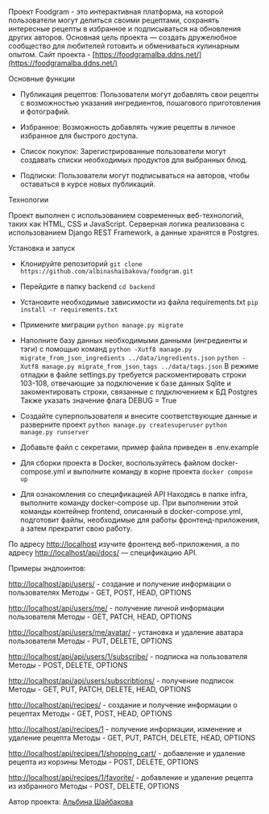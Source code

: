 Проект Foodgram -  это интерактивная платформа, на которой пользователи могут делиться своими рецептами, 
сохранять интересные рецепты в избранное и подписываться на обновления других авторов. 
Основная цель проекта — создать дружелюбное сообщество для любителей готовить и обмениваться кулинарным опытом.
Сайт проекта - [https://foodgramalba.ddns.net/](https://foodgramalba.ddns.net/)


Основные функции
- Публикация рецептов: Пользователи могут добавлять 
свои рецепты с возможностью указания ингредиентов, пошагового приготовления и фотографий.

- Избранное: Возможность добавлять чужие рецепты в личное избранное для быстрого доступа.

- Список покупок: Зарегистрированные пользователи могут создавать списки необходимых продуктов для выбранных блюд.

- Подписки: Пользователи могут подписываться на авторов, чтобы оставаться в курсе новых публикаций.


Технологии

Проект выполнен с использованием современных веб-технологий, таких как HTML, CSS и JavaScript.
Серверная логика реализована с использованием Django REST Framework, а данные хранятся в Postgres.


Установка и запуск

- Клонируйте репозиторий
    `git clone https://github.com/albinashaibakova/foodgram.git`
- Перейдите в папку backend
    `cd backend`
- Установите необходимые зависимости из файла requirements.txt
    `pip install -r requirements.txt`
- Примените миграции
    `python manage.py migrate`
- Наполните базу данных необходимыми данными (ингрeдиенты и тэги) с помощью команд
    `python -Xutf8 manage.py migrate_from_json_ingredients ../data/ingredients.json`
    `python -Xutf8 manage.py migrate_from_json_tags ../data/tags.json`
В режиме отладки в файле settings.py требуется раскоментировать строки 103-108, 
отвечающие за подключение к базе данных Sqlite и закоментировать строки, связанные с плдключением к БД Postgres
Также указать значение флага DEBUG = True
- Создайте суперпользователя и внесите соответствующие данные и разверните проект
    `python manage.py createsuperuser`
    `python manage.py runserver`
- Добавьте файл с секретами, пример файла приведен в .env.example
- Для сборки проекта в Docker, воспользуйтесь файлом docker-compose.yml и выполните команду в корне проекта
    `docker compose up`

- Для ознакомления со спецификацией API 
Находясь в папке infra, выполните команду docker-compose up. При выполнении этой команды контейнер frontend, описанный 
в docker-compose.yml, подготовит файлы, необходимые для работы фронтенд-приложения, а затем прекратит свою работу.

По адресу [http://localhost](http://localhost) изучите фронтенд веб-приложения, а по адресу [http://localhost/api/docs/](http://localhost/api/docs/) — спецификацию API.


Примеры эндпоинтов:

[http://localhost/api/users/](http://localhost/api/users/) - создание и получение информации о пользователях
Методы - GET, POST, HEAD, OPTIONS

[http://localhost/api/users/me/](http://localhost/api/users/me/) - получение личной информации пользователя
Методы - GET, PATCH, HEAD, OPTIONS

[http://localhost/api/users/me/avatar/](http://localhost/api/users/me/avatar/) - установка и удаление аватара пользователя
Методы - PUT, DELETE, OPTIONS

[http://localhost/api/api/users/1/subscribe/](http://localhost/api/api/users/1/subscribe/) - подписка на пользователя
Методы - POST, DELETE, OPTIONS

[http://localhost/api/api/users/subscribtions/](http://localhost/api/api/users/subscribtions/) - получение подписок
Методы - GET, PUT, PATCH, DELETE, HEAD, OPTIONS

[http://localhost/api/recipes/](http://localhost/api/recipes/) - создание и получение информации о рецептах
Методы - GET, POST, HEAD, OPTIONS

[http://localhost/api/recipes/1](http://localhost/api/recipes/1) - получение информации, изменение и удаление рецепта
Методы - GET, PUT, PATCH, DELETE, HEAD, OPTIONS

[http://localhost/api/recipes/1/shopping_cart/](http://localhost/api/recipes/1/shopping_cart/) - добавление и удаление рецепта из корзины
Методы - POST, DELETE, OPTIONS

[http://localhost/api/recipes/1/favorite/](http://localhost/api/recipes/1/favorite/) - добавление и удаление рецепта из избранного
Методы - POST, DELETE, OPTIONS


Автор проекта:
[Альбина Шайбакова](https://github.com/albinashaibakova)